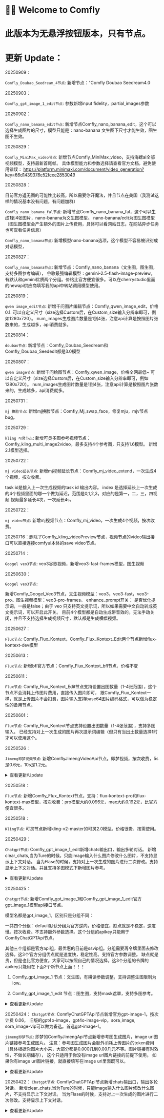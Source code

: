 
# 👋🏻 Welcome to Comfly

# 此版本为无悬浮按钮版本，只有节点。


# 更新 Update：


20250909：

`Comfly_Doubao_Seedream_4节点`: 新增节点："Comfly Doubao Seedream4.0


20250903：

`Comfly_gpt_image_1_edit节点`: 参数新增input fidelity，partial_images参数

20250902：

`Comfly_nano_banana_edit节点`: 新增节点Comfly_nano_banana_edit，这个可以选择生成图片的尺寸，模型只能是：nano-banana
文生图下尺寸才能生效，图生图不生效。

20250829：

`Comfly_MiniMax_video节点`: 新增节点Comfly_MiniMax_video，支持海螺ai全部视频模型，支持最新首尾帧。
具体模型能力和参数选择请查看官方文档，避免使用错误：
https://platform.minimaxi.com/document/video_generation?key=66d1439376e52fcee2853049


20250828：

目前官方返无图的可能性比较高，所以需要你开魔法，并且节点在美国（我测试这样的情况基本没有问题，有问题加群）

`Comfly_nano_banana_fal节点`: 新增节点Comfly_nano_banana_fal，这个可以生成1到4张图片，nano-banana为文生图模型。
nano-banana/edit为图生图模型（图生图模型会产生额外的图片上传费用，具体可以看网站日志，在网站异步任务也可查看任务信息）

`Comfly_nano_banana节点`: 新增模型nano-banana选项，这个模型不容易被识别成对话模型，

20250827：

`Comfly_nano_banana节点`: 新增节点：Comfly_nano_banana（文生图，图生图，支持多图参考编辑），
谷歌最强编辑模型：gemini-2.5-flash-image-preview，
有默认和gemini优质两个分组。价格比官方便宜很多。可以在cherrystudio里面的newapi供应商填写我的api中转站调用模型使用。


20250819：

`qwen image_edit节点`: 新增千问图片编辑节点：Comfly_qwen_image_edit，价格0.1.
可以自定义尺寸（size选择Custom后，在Custom_size输入分辨率即可，例如1280x720）。
num_images生成图片数量是1到4张，注意api计算是按照图片张数来的，生成越多，api消费就多。

20250814：

`doubao节点`: 新增节点：Comfly_Doubao_Seedream和Comfly_Doubao_Seededit都是3.0模型


20250807：

`qwen image节点`: 新增千问绘图节点：Comfly_qwen_image，价格全网最低~
可以自定义尺寸（size选择Custom后，在Custom_size输入分辨率即可，例如1280x720）。
num_images生成图片数量是1到4张，注意api计算是按照图片张数来的，生成越多，api消费就多。

20250731：

`mj 换脸节点`: 新增mj换脸节点：Comfly_Mj_swap_face，修复mju，mjv节点bug。


20250729：

`kling 可灵节点`: 新增可灵多图参考视频节点：Comfly_kling_multi_image2video，最多支持4个参考图，只支持1.6模型。
新增2.1模型选择。 

20250722：

`mj video延长节点`: 新增mj视频延长节点：Comfly_mj_video_extend，一次生成4个视频，按次收费。

task id是接入上一次生成视频的task id 输出内容。
index 是选择延长上一次生成的4个视频里面的哪一个做为延迟，范围是0,1,2,3，对应的是第一，二，三，四视频
视频最多延长4次，一次延长4s。

20250722：

`mj video节点`: 新增mj视频节点：Comfly_mj_video，一次生成4个视频，按次收费。 


20250716：删除了Comfly_kling_videoPreview节点，视频节点的video输出接口可以直接连接comfyui本体的save video节点。

20250714：

`Googel veo3节点`: veo3谷歌视频，新增veo3-fast-frames模型，图生视频


20250630：

`Googel veo3节点`: 

新增Comfly_Googel_Veo3节点，文生视频模型：veo3，veo3-fast，veo3-pro。图生视频模型：veo3-pro-frames。 
enhance_prompt开关：
是否优化提示词，一般是false；由于 veo 只支持英文提示词，所以如果需要中文自动转成英文提示词，可以开启此开关。
目前4个模型都是自动生成带音效的。无法手动关闭，并且不支持选择生成视频尺寸，默认都是生成横幅视频。


20250627：

`Flux节点`: Comfly_Flux_Kontext，Comfly_Flux_Kontext_Edit两个节点新增flux-kontext-dev模型


20250613：

`Flux节点`: 新增bfl官方节点：Comfly_Flux_Kontext_bfl节点，价格不变

20250611：

`Flux节点`: Comfly_Flux_Kontext_Edit节点支持设置出图数量（1-4张范围），这个节点不会消耗上传图片费用，直接传入图片即可，
           跟Comfly_Flux_Kontext一样，就是上传图片不会扣费，图片输入支持base64图片编码格式，可以做为稳定性的备用节点。

20250601：

`Flux节点`: Comfly_Flux_Kontext节点支持设置出图数量（1-4张范围），支持多图输入。
已经支持对上一次生成的图片再次提示词编辑（但只有当出土数量选择1时才可以使用这个。


20250526：

`Jimeng即梦视频节点`: 新增ComflyJimengVideoApi节点。即梦视频，按次收费，5s是0.6元，10s是1.2元。
<details>
<summary>查看更新/Update </summary>  
 
![75ae4f4c3b061c0a7f7d1b1eb1b0264](https://github.com/user-attachments/assets/a8533eef-8233-4c35-ab1b-c9a26d5ddf72)

</details> 

20250518：

`Flux节点`: 新增Comfly_Flux_Kontext节点，支持：flux-kontext-pro和flux-kontext-max模型，按次收费：pro模型大约0.096元，max大约0.192元，比官方便宜很多。


20250518：

`Kling节点`: 可灵节点新增kling-v2-master的可灵2.0模型。价格很贵，按需使用。

20250429：

`Chatgpt节点`: Comfly_gpt_image_1_edit新增chats输出口，输出多轮对话。
新增clear_chats,当为Ture的时候，只能image输入什么图片修改什么图片，不支持显示上下文对话。
当为Flase的时候，支持对上一次生成的图片进行二次修改。支持显示上下文对话。并且支持多图模式下新增图片参考。

<details>
<summary>查看更新/Update </summary>  
 
![2eaf76b077612170647f6861e43e2af](https://github.com/user-attachments/assets/1c4c484f-c3c6-48c6-96c5-58c4ef4e59d5)

![6a43cb051fece84815ac6036bee3a4c](https://github.com/user-attachments/assets/f0fbf71e-8cfb-448e-87cd-1e147bb2f552)

</details> 

20250425：


`Chatgpt节点`: 
新增Comfly_gpt_image_1和Comfly_gpt_image_1_edit官方gpt_image_1模型api接口节点。

模型名都是gpt_image_1，区别只是分组不同：

一共四个分组：default默认分组为官方逆向，价格便宜，缺点就是不稳定，速度慢。按次收费。不支持额外参数选择。这个分组的apikey只能用于ComflyChatGPTApi节点。

其他三个组都是官方api组，最优惠的目前是ssvip组。分组需要再令牌里面去修改选择。这3个官方分组优点就是速度快，稳定性高。支持官方参数调整。
缺点就是贵，但是也比官方便宜。大家可以按照自己的情况选择。这3个分组的令牌的apikey只能用在下面2个新节点上面！！！

1. Comfly_gpt_image_1 节点：文生图，有耕读参数调整，支持调整生图限制为low。

2. Comfly_gpt_image_1_edit 节点：图生图，支持mask遮罩，支持多图参考。

<details>
<summary>查看更新/Update </summary>  
 
![3bc790641c44e373aca97ea4a1de47e](https://github.com/user-attachments/assets/1a7a0615-46e5-46b3-af04-32246a23d6f4)

![5efe58fcf7055d675962f40c1ad1cbb](https://github.com/user-attachments/assets/8a90eab5-4242-43bb-ae01-74493b90b6ce)

</details> 

20250424：
`Chatgpt节点`: ComflyChatGPTApi节点新增官方gpt-image-1，按次计费 0.06，
旧版的gpt4o-image，gpt4o-image-vip，sora_image, sora_image-vip可以做为备选。首选gpt-image-1。

`jimeng即梦节点`: 即梦的ComflyJimengApi节点新增参考图生成图片，image url图片链接参考生成图片。
注意：参考图生成图片会额外消耗上传图片的token费用（具体根据你图片大小来，大部分都是0.000几到0.00几元不等。图片链接有时效性，不做长期储存），
这个只适用于你没有image url图片链接的前提下使用。
如果你有image url图片链接，就直接填写在image url里面既可以。

<details>
<summary>查看更新/Update </summary>  
 
![e1abc11e855680b70985ec9f339a967](https://github.com/user-attachments/assets/6d77c103-d35a-4c6b-804a-4b5add172bcf)

![307e5ea0d789b785fd0a60f01f2b8cf](https://github.com/user-attachments/assets/5c8a7984-ae5e-4cbf-aa47-b09bc7e6f8d6)

</details> 

20250422：
`Chatgpt节点`: ComflyChatGPTApi节点新增chats输出口，输出多轮对话。
新增clear_chats,当为Ture的时候，只能image输入什么图片修改什么图片，不支持显示上下文对话。
当为Flase的时候，支持对上一次生成的图片进行二次修改。支持显示上下文对话。

<details>
<summary>查看更新/Update </summary>  

![cad243f2bf4a3aa11163f1a007db469](https://github.com/user-attachments/assets/ef0f6a34-3de7-42a2-8543-c1930575e1bb)

![bd6493050affdf156143c8dc5286988](https://github.com/user-attachments/assets/0906caf3-35ec-4061-bfc9-5f611a19abf2)

![e5b3d375b700dcbf921b12a8aa527c4](https://github.com/user-attachments/assets/75537100-e5d2-403c-b2e0-1f662680092f)


</details> 
